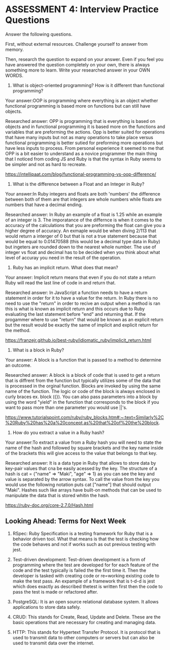 # ASSESSMENT 4: Interview Practice Questions

Answer the following questions.

First, without external resources. Challenge yourself to answer from memory.

Then, research the question to expand on your answer. Even if you feel you have answered the question completely on your own, there is always something more to learn. Write your researched answer in your OWN WORDS.

1. What is object-oriented programming? How is it different than functional programming?

Your answer:OOP is programming where everything is an object whether functional programming is based more on functions but can still have objects.

Researched answer: OPP is programming that is everything is based on objects and in functional programming it is based more on the functions and variables that are preforming the actions. Opp is better suited for operations that have many inputs but not as many operations to take place versus functional programming is better sutied for preforming more operations but have less inputs to process. From personal experience it seemed to me that OPP is a bit easier to understand as a novice programmer the main thing that I noticed from coding JS and Ruby is that the syntax in Ruby seems to be simpler and not as hard to recreate.

https://intellipaat.com/blog/functional-programming-vs-oop-difference/

1. What is the difference between a Float and an Integer in Ruby?

Your answer:In Ruby integers and floats are both 'numbers' the difference between both of them are that integers are whole numbers while floats are numbers that have a decimal ending.

Researched answer: In Ruby an example of a float is 1.25 while an example of an integer is 3. The imporatance of the differnce is when it comes to the accuracy of the calculations that you are preforming the float can give you a higher degree of accuracy. An exmaple would be when diving 2/113 that would return a interger of 0 but that is not a true statement because that would be equal to 0.01470588 (this would be a decimal type data in Ruby) but ingeters are rounded down to the nearest whole number. The use of integer vs float and decimal has to be decided when you think about what level of accuray you need in the result of the operation.

1. Ruby has an implicit return. What does that mean?

Your answer: Implicit return means that even if you do not state a return Ruby will read the last line of code in and return that.

Researched answer: In JavaScript a function needs to have a return statement in order for it to have a value for the return. In Ruby there is no need to use the "return" in order to recive an output when a method is ran this is what is known as implicit return and this occurs due to Ruby evaluating the last statement before "end" and returning that. If the progammer where to use "return" that would be known as an explicit return but the result would be exactly the same of implicit and explicit return for the method.

https://franzejr.github.io/best-ruby/idiomatic_ruby/implicit_return.html

1. What is a block in Ruby?

Your answer: A block is a function that is passed to a method to determine an outcome.

Researched answer: A block is a block of code that is used to get a return that is diffrent from the function but typically utilizes some of the data that is processed in the orginal function. Blocks are invoked by using the same name of the function. The logic or code of the block is always enclosed in curly braces ex. block ({}). You can also pass parameters into a block by using the word "yield" in the function that corresponds to the block if you want to pass more than one parameter you would use ||'s.

https://www.tutorialspoint.com/ruby/ruby_blocks.htm#:~:text=Similarly%2C%20Ruby%20has%20a%20concept,as%20that%20of%20the%20block.

1. How do you extract a value in a Ruby hash?

Your answer:To extract a value from a Ruby hash you will need to state the name of the hash and followed by square brackets and the key name inside of the brackets this will give access to the value that belongs to that key.

Researched answer: It is a data type in Ruby that allows to store data by key-pair values that cna be easily acessed by the key. The structure of a hash is cat = {"name" => "Maki", "age" => 1} as you can see the key and value is separated by the arrow syntax. To call the value from the key you would use the following notation puts cat ["name"] that should output "Maki". Hashes such like arrays have built-on methods that can be used to manipulate the data that is stored whitin the hash.

https://ruby-doc.org/core-2.7.0/Hash.html

## Looking Ahead: Terms for Next Week

1. RSpec: Ruby Specification is a testing framework for Ruby that is a behavior driven tool. What that means is that the test is checking how the code behaves and not if works such as out previous testing with jest.

2. Test-driven development: Test-driven development is a form of programming where the test are developed for for each feature of the code and the test typically is failed the the first time it. Then the developer is tasked with creating code or re=working existing code to make the test pass. An expample of a framework that is t-d-d is jest which does exactly as described thetest is written first then the code to pass the test is made or refactored after.

3. PostgreSQL: It is an open source relational database system. It allows applications to store data safely.

4. CRUD: This stands for Create, Read, Update and Delete. These are the basic operations that are necessary for creating and managing data.

5. HTTP: This stands for Hypertext Transfer Protocol. It is protocol that is used to transmit data to other computers or servers but can also be used to transmit data over the internet.
